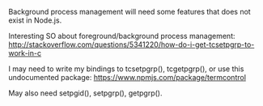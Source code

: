 
Background process management will need some features that does not exist in Node.js.

Interesting SO about foreground/background process management:
http://stackoverflow.com/questions/5341220/how-do-i-get-tcsetpgrp-to-work-in-c

I may need to write my bindings to tcsetpgrp(), tcgetpgrp(), or use this undocumented package:
https://www.npmjs.com/package/termcontrol

May also need setpgid(), setpgrp(), getpgrp().

